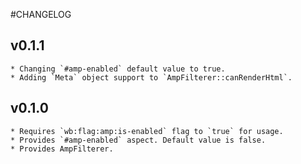 #CHANGELOG

## v0.1.1
    * Changing `#amp-enabled` default value to true.
    * Adding `Meta` object support to `AmpFilterer::canRenderHtml`. 

## v0.1.0
    * Requires `wb:flag:amp:is-enabled` flag to `true` for usage.
    * Provides `#amp-enabled` aspect. Default value is false.
    * Provides AmpFilterer.
